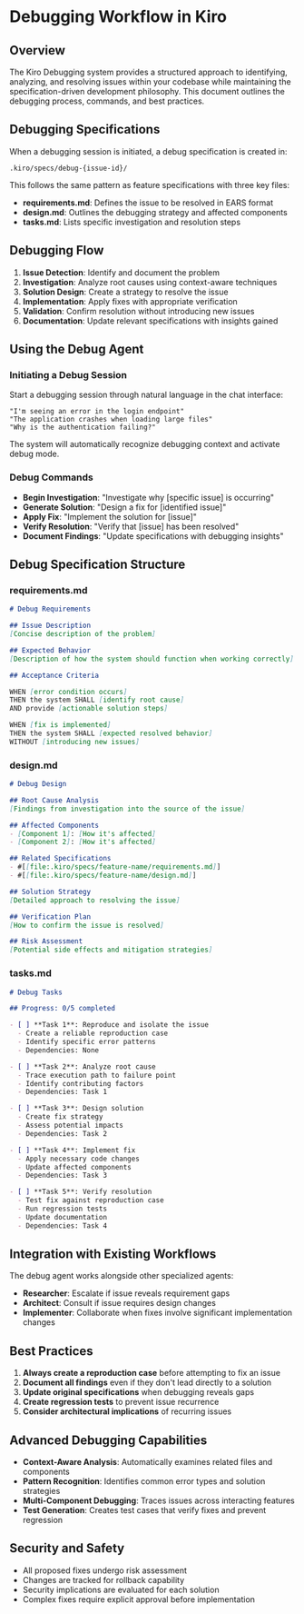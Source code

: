 # Debugging Workflow in Kiro

## Overview

The Kiro Debugging system provides a structured approach to identifying, analyzing, and resolving issues within your codebase while maintaining the specification-driven development philosophy. This document outlines the debugging process, commands, and best practices.

## Debugging Specifications

When a debugging session is initiated, a debug specification is created in:
```
.kiro/specs/debug-{issue-id}/
```

This follows the same pattern as feature specifications with three key files:

- **requirements.md**: Defines the issue to be resolved in EARS format
- **design.md**: Outlines the debugging strategy and affected components
- **tasks.md**: Lists specific investigation and resolution steps

## Debugging Flow

1. **Issue Detection**: Identify and document the problem
2. **Investigation**: Analyze root causes using context-aware techniques
3. **Solution Design**: Create a strategy to resolve the issue
4. **Implementation**: Apply fixes with appropriate verification
5. **Validation**: Confirm resolution without introducing new issues
6. **Documentation**: Update relevant specifications with insights gained

## Using the Debug Agent

### Initiating a Debug Session

Start a debugging session through natural language in the chat interface:

```
"I'm seeing an error in the login endpoint"
"The application crashes when loading large files"
"Why is the authentication failing?"
```

The system will automatically recognize debugging context and activate debug mode.

### Debug Commands

- **Begin Investigation**: "Investigate why [specific issue] is occurring"
- **Generate Solution**: "Design a fix for [identified issue]"
- **Apply Fix**: "Implement the solution for [issue]"
- **Verify Resolution**: "Verify that [issue] has been resolved"
- **Document Findings**: "Update specifications with debugging insights"

## Debug Specification Structure

### requirements.md

```markdown
# Debug Requirements

## Issue Description
[Concise description of the problem]

## Expected Behavior
[Description of how the system should function when working correctly]

## Acceptance Criteria

WHEN [error condition occurs]
THEN the system SHALL [identify root cause]
AND provide [actionable solution steps]

WHEN [fix is implemented]
THEN the system SHALL [expected resolved behavior]
WITHOUT [introducing new issues]
```

### design.md

```markdown
# Debug Design

## Root Cause Analysis
[Findings from investigation into the source of the issue]

## Affected Components
- [Component 1]: [How it's affected]
- [Component 2]: [How it's affected]

## Related Specifications
- #[[file:.kiro/specs/feature-name/requirements.md]]
- #[[file:.kiro/specs/feature-name/design.md]]

## Solution Strategy
[Detailed approach to resolving the issue]

## Verification Plan
[How to confirm the issue is resolved]

## Risk Assessment
[Potential side effects and mitigation strategies]
```

### tasks.md

```markdown
# Debug Tasks

## Progress: 0/5 completed

- [ ] **Task 1**: Reproduce and isolate the issue
  - Create a reliable reproduction case
  - Identify specific error patterns
  - Dependencies: None

- [ ] **Task 2**: Analyze root cause
  - Trace execution path to failure point
  - Identify contributing factors
  - Dependencies: Task 1

- [ ] **Task 3**: Design solution
  - Create fix strategy
  - Assess potential impacts
  - Dependencies: Task 2

- [ ] **Task 4**: Implement fix
  - Apply necessary code changes
  - Update affected components
  - Dependencies: Task 3

- [ ] **Task 5**: Verify resolution
  - Test fix against reproduction case
  - Run regression tests
  - Update documentation
  - Dependencies: Task 4
```

## Integration with Existing Workflows

The debug agent works alongside other specialized agents:

- **Researcher**: Escalate if issue reveals requirement gaps
- **Architect**: Consult if issue requires design changes
- **Implementer**: Collaborate when fixes involve significant implementation changes

## Best Practices

1. **Always create a reproduction case** before attempting to fix an issue
2. **Document all findings** even if they don't lead directly to a solution
3. **Update original specifications** when debugging reveals gaps
4. **Create regression tests** to prevent issue recurrence
5. **Consider architectural implications** of recurring issues

## Advanced Debugging Capabilities

- **Context-Aware Analysis**: Automatically examines related files and components
- **Pattern Recognition**: Identifies common error types and solution strategies
- **Multi-Component Debugging**: Traces issues across interacting features
- **Test Generation**: Creates test cases that verify fixes and prevent regression

## Security and Safety

- All proposed fixes undergo risk assessment
- Changes are tracked for rollback capability
- Security implications are evaluated for each solution
- Complex fixes require explicit approval before implementation
